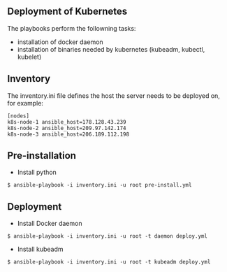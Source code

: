 Deployment of Kubernetes
------------------------

The playbooks perform the followning tasks:

* installation of docker daemon
* installation of binaries needed by kubernetes (kubeadm, kubectl, kubelet)

Inventory
---------

The inventory.ini file defines the host the server needs to be deployed on, for example:

```
[nodes]
k8s-node-1 ansible_host=178.128.43.239
k8s-node-2 ansible_host=209.97.142.174
k8s-node-3 ansible_host=206.189.112.198
```

Pre-installation
----------------

* Install python

```
$ ansible-playbook -i inventory.ini -u root pre-install.yml
```

Deployment
----------

* Install Docker daemon

```
$ ansible-playbook -i inventory.ini -u root -t daemon deploy.yml
```

* Install kubeadm

```
$ ansible-playbook -i inventory.ini -u root -t kubeadm deploy.yml
```
